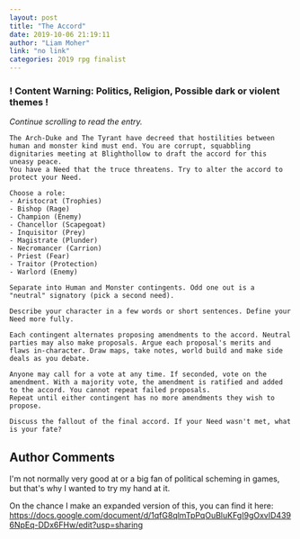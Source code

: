 ```yaml
---
layout: post
title: "The Accord"
date: 2019-10-06 21:19:11
author: "Liam Moher"
link: "no link"
categories: 2019 rpg finalist
---
```

<div id="warning"><div id="content"><h3><strong>! Content Warning: Politics, Religion, Possible dark or violent themes !</strong></h3><i>Continue scrolling to read the entry.</i></div></div>
 
```
The Arch-Duke and The Tyrant have decreed that hostilities between human and monster kind must end. You are corrupt, squabbling dignitaries meeting at Blighthollow to draft the accord for this uneasy peace.
You have a Need that the truce threatens. Try to alter the accord to protect your Need.

Choose a role:
- Aristocrat (Trophies)
- Bishop (Rage)
- Champion (Enemy)
- Chancellor (Scapegoat)
- Inquisitor (Prey)
- Magistrate (Plunder)
- Necromancer (Carrion)
- Priest (Fear)
- Traitor (Protection)
- Warlord (Enemy)

Separate into Human and Monster contingents. Odd one out is a "neutral" signatory (pick a second need).

Describe your character in a few words or short sentences. Define your Need more fully.

Each contingent alternates proposing amendments to the accord. Neutral parties may also make proposals. Argue each proposal's merits and flaws in-character. Draw maps, take notes, world build and make side deals as you debate.

Anyone may call for a vote at any time. If seconded, vote on the amendment. With a majority vote, the amendment is ratified and added to the accord. You cannot repeat failed proposals.
Repeat until either contingent has no more amendments they wish to propose.

Discuss the fallout of the final accord. If your Need wasn't met, what is your fate?
```
## Author Comments
I'm not normally very good at or a big fan of political scheming in games, but that's why I wanted to try my hand at it.

On the chance I make an expanded version of this, you can find it here: https://docs.google.com/document/d/1qfG8qlmTpPqOuBluKFgI9gOxvID4396NpEq-DDx6FHw/edit?usp=sharing
